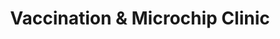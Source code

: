 ---
layout: layouts/vaccination-clinic.njk
title: Vaccination & Microchip Clinic
permalink: /programs/
hero:
  title: Vaccination & Microchip Clinic
images:
  scheduleImage: /assets/images/programs/drive-thru-vaccination-2025.png
  scheduleAlt: 2025 Drive-thru Vaccination Clinic Schedule and Information
  clinicPhoto: /assets/images/programs/vaccination-clinic.jpg
  clinicPhotoAlt: Vaccination clinic in progress
location:
  name: Colville Valley Animal Sanctuary
  street: 501 Old Arden Highway
  city: Colville
  state: WA
  zip: 99114
contactInfo:
  phone: 509-684-1475
  email: office@cvasanctuary.org
---